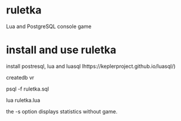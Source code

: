 # ruletka
Lua and PostgreSQL console game
# install and use ruletka
   install postresql, lua and luasql Ihttps://keplerproject.github.io/luasql/) 
   
   createdb vr
   
   psql -f ruletka.sql
   
   lua ruletka.lua
 
the -s option displays statistics without game.
